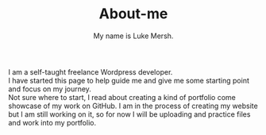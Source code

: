<link type="text/css" rel="stylesheet" href="style.css">
<header class="header">
<h1> About-me</h1>
My name is Luke Mersh.<br>
</header>
<main>
I am a self-taught freelance Wordpress developer.<br>
I have started this page to help guide me and give me some starting point and focus on my journey.<br>
Not sure where to start, I read about creating a kind of portfolio come showcase of my work on GitHub.
I am in the process of creating my website but I am still working on it, so for now I will be uploading and practice files and work into my portfolio.
</main>
